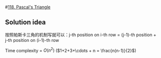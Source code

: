 #[118. Pascal's Triangle](https://leetcode.com/problems/pascals-triangle/)

## Solution idea
按照帕斯卡三角的机制写就可以：j-th position on i-th row = (j-1)-th position + j-th position on (i-1)-th row

Time complexity = $O(n^2)$ ($1+2+3+\cdots + n = \frac{n(n-1)}{2}$)